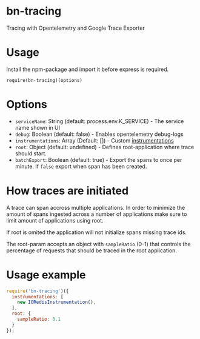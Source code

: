 # bn-tracing
 Tracing with Opentelemetry and Google Trace Exporter

# Usage
Install the npm-package and import it before express is required.

`require(bn-tracing)(options)` 

# Options
- `serviceName`: String (default: process.env.K_SERVICE) - The service name shown in UI
- `debug`: Boolean (default: false) - Enables opentelemetry debug-logs
- `instrumentations`: Array (Default: []) - Custom [instrumentations](https://opentelemetry.io/ecosystem/registry/?language=js&component=instrumentation)
- `root`: Object (default: undefined) - Defines root-application where trace should start.
- `batchExport`: Boolean (default: true) - Export the spans to once per minute. If `false` export when span has been created.

# How traces are initiated
A trace can span accross multiple applications. In order to minimize the amount of spans ingested across a number of applications make sure to limit amount of applications using root.

If root is omited the application will not initialize spans missing trace ids.

The root-param accepts an object with `sampleRatio` (0-1) that controls the percentage of requests that should be traced in the root application.


# Usage example
```js
require('bn-tracing')({
  instrumentations: [
    new IORedisInstrumentation(),
  ],
  root: {
    sampleRatio: 0.1
  }
});
```
